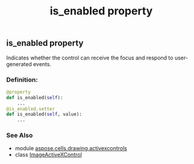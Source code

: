﻿---
title: is_enabled property
second_title: Aspose.Cells for Python via .NET API References
description: 
type: docs
weight: 120
url: /aspose.cells.drawing.activexcontrols/imageactivexcontrol/is_enabled/
is_root: false
---

## is_enabled property


Indicates whether the control can receive the focus and respond to user-generated events.
### Definition:
```python
@property
def is_enabled(self):
    ...
@is_enabled.setter
def is_enabled(self, value):
    ...
```

### See Also
* module [aspose.cells.drawing.activexcontrols](../../)
* class [ImageActiveXControl](/cells/python-net/aspose.cells.drawing.activexcontrols/imageactivexcontrol)
